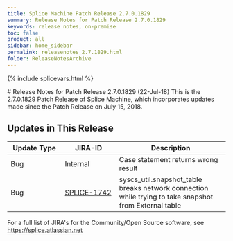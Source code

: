 ```yaml
---
title: Splice Machine Patch Release 2.7.0.1829
summary: Release Notes for Patch Release 2.7.0.1829
keywords: release notes, on-premise
toc: false
product: all
sidebar: home_sidebar
permalink: releasenotes_2.7.1829.html
folder: ReleaseNotesArchive
---
```

{% include splicevars.html %}
<section>
<div class="TopicContent" data-swiftype-index="true" markdown="1">
# Release Notes for Patch Release 2.7.0.1829 (22-Jul-18)
This is the 2.7.0.1829 Patch Release of Splice Machine, which incorporates updates made since the Patch Release on July 15, 2018.

## Updates in This Release
<table>
    <col width="125px" />
    <col width="125px" />
    <col />
    <thead>
        <tr>
            <th>Update Type</th>
            <th>JIRA-ID</th>
            <th>Description</th>
        </tr>
    </thead>
    <tbody>
        <tr>
            <td>Bug</td>
            <td>Internal</td>
            <td>Case statement returns wrong result</td>
        </tr>
        <tr>
            <td>Bug</td>
            <td><a href="https://splice.atlassian.net/browse/SPLICE-1742" target="_blank">SPLICE-1742</a></td>
            <td>syscs_util.snapshot_table breaks network connection while trying to take snapshot from External table </td>
        </tr>
    </tbody>
</table>

For a full list of JIRA's for the Community/Open Source software, see <https://splice.atlassian.net>

</div>
</section>

